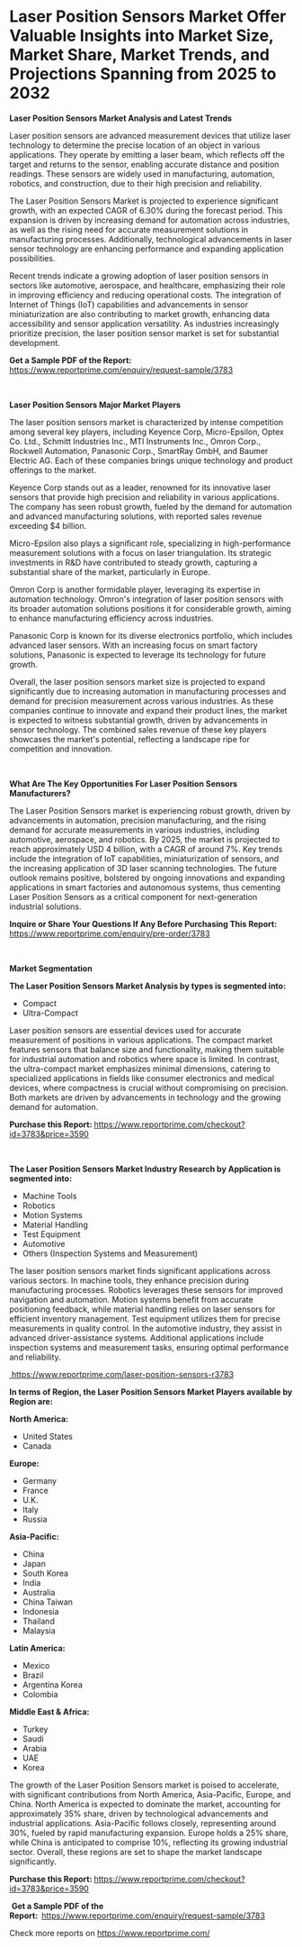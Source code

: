 <p><h1>Laser Position Sensors Market Offer Valuable Insights into Market Size, Market Share, Market Trends, and Projections Spanning from 2025 to 2032</h1></p><p><strong>Laser Position Sensors Market Analysis and Latest Trends</strong></p>
<p><p>Laser position sensors are advanced measurement devices that utilize laser technology to determine the precise location of an object in various applications. They operate by emitting a laser beam, which reflects off the target and returns to the sensor, enabling accurate distance and position readings. These sensors are widely used in manufacturing, automation, robotics, and construction, due to their high precision and reliability.</p><p>The Laser Position Sensors Market is projected to experience significant growth, with an expected CAGR of 6.30% during the forecast period. This expansion is driven by increasing demand for automation across industries, as well as the rising need for accurate measurement solutions in manufacturing processes. Additionally, technological advancements in laser sensor technology are enhancing performance and expanding application possibilities.</p><p>Recent trends indicate a growing adoption of laser position sensors in sectors like automotive, aerospace, and healthcare, emphasizing their role in improving efficiency and reducing operational costs. The integration of Internet of Things (IoT) capabilities and advancements in sensor miniaturization are also contributing to market growth, enhancing data accessibility and sensor application versatility. As industries increasingly prioritize precision, the laser position sensor market is set for substantial development.</p></p>
<p><strong>Get a Sample PDF of the Report:&nbsp;</strong> <a href="https://www.reportprime.com/enquiry/request-sample/3783?utm_campaign=3219&utm_medium=2&utm_source=Github&utm_content=ia&utm_term=18032025&utm_id=laser-position-sensors">https://www.reportprime.com/enquiry/request-sample/3783</a></p>
<p>&nbsp;</p>
<p><strong>Laser Position Sensors Major Market Players</strong></p>
<p><p>The laser position sensors market is characterized by intense competition among several key players, including Keyence Corp, Micro-Epsilon, Optex Co. Ltd., Schmitt Industries Inc., MTI Instruments Inc., Omron Corp., Rockwell Automation, Panasonic Corp., SmartRay GmbH, and Baumer Electric AG. Each of these companies brings unique technology and product offerings to the market.</p><p>Keyence Corp stands out as a leader, renowned for its innovative laser sensors that provide high precision and reliability in various applications. The company has seen robust growth, fueled by the demand for automation and advanced manufacturing solutions, with reported sales revenue exceeding $4 billion. </p><p>Micro-Epsilon also plays a significant role, specializing in high-performance measurement solutions with a focus on laser triangulation. Its strategic investments in R&D have contributed to steady growth, capturing a substantial share of the market, particularly in Europe.</p><p>Omron Corp is another formidable player, leveraging its expertise in automation technology. Omron's integration of laser position sensors with its broader automation solutions positions it for considerable growth, aiming to enhance manufacturing efficiency across industries.</p><p>Panasonic Corp is known for its diverse electronics portfolio, which includes advanced laser sensors. With an increasing focus on smart factory solutions, Panasonic is expected to leverage its technology for future growth.</p><p>Overall, the laser position sensors market size is projected to expand significantly due to increasing automation in manufacturing processes and demand for precision measurement across various industries. As these companies continue to innovate and expand their product lines, the market is expected to witness substantial growth, driven by advancements in sensor technology. The combined sales revenue of these key players showcases the market's potential, reflecting a landscape ripe for competition and innovation.</p></p>
<p>&nbsp;</p>
<p><strong>What Are The Key Opportunities For Laser Position Sensors Manufacturers?</strong></p>
<p><p>The Laser Position Sensors market is experiencing robust growth, driven by advancements in automation, precision manufacturing, and the rising demand for accurate measurements in various industries, including automotive, aerospace, and robotics. By 2025, the market is projected to reach approximately USD 4 billion, with a CAGR of around 7%. Key trends include the integration of IoT capabilities, miniaturization of sensors, and the increasing application of 3D laser scanning technologies. The future outlook remains positive, bolstered by ongoing innovations and expanding applications in smart factories and autonomous systems, thus cementing Laser Position Sensors as a critical component for next-generation industrial solutions.</p></p>
<p><strong>Inquire or Share Your Questions If Any Before Purchasing This Report:</strong> <a href="https://www.reportprime.com/enquiry/pre-order/3783?utm_campaign=3219&utm_medium=2&utm_source=Github&utm_content=ia&utm_term=18032025&utm_id=laser-position-sensors">https://www.reportprime.com/enquiry/pre-order/3783</a></p>
<p>&nbsp;</p>
<p><strong>Market Segmentation</strong></p>
<p><strong>The Laser Position Sensors Market Analysis by types is segmented into:</strong></p>
<p><ul><li>Compact</li><li>Ultra-Compact</li></ul></p>
<p><p>Laser position sensors are essential devices used for accurate measurement of positions in various applications. The compact market features sensors that balance size and functionality, making them suitable for industrial automation and robotics where space is limited. In contrast, the ultra-compact market emphasizes minimal dimensions, catering to specialized applications in fields like consumer electronics and medical devices, where compactness is crucial without compromising on precision. Both markets are driven by advancements in technology and the growing demand for automation.</p></p>
<p><strong>Purchase this Report:&nbsp;</strong><a href="https://www.reportprime.com/checkout?id=3783&price=3590&utm_campaign=3219&utm_medium=2&utm_source=Github&utm_content=ia&utm_term=18032025&utm_id=laser-position-sensors">https://www.reportprime.com/checkout?id=3783&price=3590</a></p>
<p>&nbsp;</p>
<p><strong>The Laser Position Sensors Market Industry Research by Application is segmented into:</strong></p>
<p><ul><li>Machine Tools</li><li>Robotics</li><li>Motion Systems</li><li>Material Handling</li><li>Test Equipment</li><li>Automotive</li><li>Others (Inspection Systems and Measurement)</li></ul></p>
<p><p>The laser position sensors market finds significant applications across various sectors. In machine tools, they enhance precision during manufacturing processes. Robotics leverages these sensors for improved navigation and automation. Motion systems benefit from accurate positioning feedback, while material handling relies on laser sensors for efficient inventory management. Test equipment utilizes them for precise measurements in quality control. In the automotive industry, they assist in advanced driver-assistance systems. Additional applications include inspection systems and measurement tasks, ensuring optimal performance and reliability.</p></p>
<p><a href="https://www.reportprime.com/laser-position-sensors-r3783?utm_campaign=3219&utm_medium=2&utm_source=Github&utm_content=ia&utm_term=18032025&utm_id=laser-position-sensors">&nbsp;https://www.reportprime.com/laser-position-sensors-r3783</a></p>
<p><strong>In terms of Region, the Laser Position Sensors Market Players available by Region are:</strong></p>
<p>
    <p> <strong> North America: </strong>
        <ul>
            <li>United States</li>
            <li>Canada</li>
        </ul>
        </p> 
    <p> <strong> Europe: </strong>
        <ul>
            <li>Germany</li>
            <li>France</li>
            <li>U.K.</li>
            <li>Italy</li>
            <li>Russia</li>
        </ul>
        </p> 
    <p> <strong> Asia-Pacific: </strong>
        <ul>
            <li>China</li>
            <li>Japan</li>
            <li>South Korea</li>
            <li>India</li>
            <li>Australia</li>
            <li>China Taiwan</li>
            <li>Indonesia</li>
            <li>Thailand</li>
            <li>Malaysia</li>
        </ul>
        </p> 
    <p> <strong> Latin America: </strong>
        <ul>
            <li>Mexico</li>
            <li>Brazil</li>
            <li>Argentina Korea</li>
            <li>Colombia</li>
        </ul>
        </p> 
    <p> <strong> Middle East & Africa: </strong>
        <ul>
            <li>Turkey</li>
            <li>Saudi</li>
            <li>Arabia</li>
            <li>UAE</li>
            <li>Korea</li>
        </ul>
    </p>
    </p>
<p><p>The growth of the Laser Position Sensors market is poised to accelerate, with significant contributions from North America, Asia-Pacific, Europe, and China. North America is expected to dominate the market, accounting for approximately 35% share, driven by technological advancements and industrial applications. Asia-Pacific follows closely, representing around 30%, fueled by rapid manufacturing expansion. Europe holds a 25% share, while China is anticipated to comprise 10%, reflecting its growing industrial sector. Overall, these regions are set to shape the market landscape significantly.</p></p>
<p><strong>Purchase this Report: </strong><a href="https://www.reportprime.com/checkout?id=3783&price=3590&utm_campaign=3219&utm_medium=2&utm_source=Github&utm_content=ia&utm_term=18032025&utm_id=laser-position-sensors">https://www.reportprime.com/checkout?id=3783&price=3590</a></p>
<p>&nbsp;<strong>Get a Sample PDF of the Report:&nbsp;&nbsp;</strong><a href="https://www.reportprime.com/enquiry/request-sample/3783?utm_campaign=3219&utm_medium=2&utm_source=Github&utm_content=ia&utm_term=18032025&utm_id=laser-position-sensors">https://www.reportprime.com/enquiry/request-sample/3783</a></p>
<p><strong></strong></p>
<p>Check more reports on <a href="https://www.reportprime.com/?utm_campaign=3219&utm_medium=2&utm_source=Github&utm_content=ia&utm_term=18032025&utm_id=laser-position-sensors">https://www.reportprime.com/</a></p>